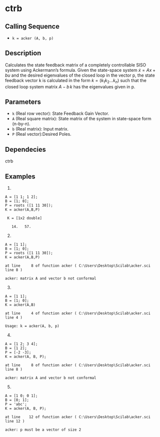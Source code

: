 # ctrb

## Calling Sequence
- `k = acker (A, b, p)`

## Description
Calculates the state feedback matrix of a completely controllable SISO system using Ackermann’s formula.
Given the state-space system
$\dot x = Ax + bu$
and the desired eigenvalues of the closed loop in the vector p, the state feedback vector k is calculated in the form 
$k = (k_1 k_2 ... k_n)$
such that the closed loop system matrix 
$A - b\,k$
has the eigenvalues given in p.


## Parameters
- `k` (Real row vector): State Feedback Gain Vector.
- `A` (Real square matrix): State matrix of the system in state-space form (n-by-n).
- `b` (Real matrix): Input matrix.
- `P` (Real vector):Desired Poles.

## Dependecies
ctrb

## Examples
1.
```
A = [1 1; 1 2];
B = [1; 0];
P = roots ([1 11 30]);
K = acker(A,B,P)
```
```
 K = [1x2 double]

   14.   57.
```
2.
```
A = [1 1];
B = [1; 0];
P = roots ([1 11 30]);
K = acker(A,B,P)
```
```
at line     8 of function acker ( C:\Users\Desktop\Scilab\acker.sci line 8 )

acker: matrix A and vector b not conformal
```

3.
```
A = [1 1];
B = [1; 0];
K = acker(A,B)
```
```
at line     4 of function acker ( C:\Users\Desktop\Scilab\acker.sci line 4 )

Usage: k = acker(A, b, p)
```

4.
```
A = [1 2; 3 4];
B = [1 2];
P = [-2 -3];
K = acker(A, B, P);
```
```
at line     8 of function acker ( C:\Users\Desktop\Scilab\acker.sci line 8 )

acker: matrix A and vector b not conformal
```

5.
```
A = [1 0; 0 1];
B = [0; 1];
P = 'abc';
K = acker(A, B, P);
```
```
at line    12 of function acker ( C:\Users\Desktop\Scilab\acker.sci line 12 )

acker: p must be a vector of size 2
```
